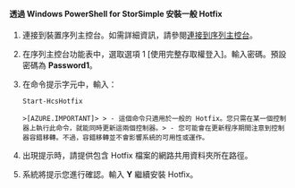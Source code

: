#### 透過 Windows PowerShell for StorSimple 安裝一般 Hotfix

1. 連接到裝置序列主控台。如需詳細資訊，請參閱[連接到序列主控台](#connect-to-the-serial-console)。

2. 在序列主控台功能表中，選取選項 1 [使用完整存取權登入]。輸入密碼。預設密碼為 **Password1**。

3. 在命令提示字元中，輸入：

    `Start-HcsHotfix`

       >[AZURE.IMPORTANT]> > - 這個命令只適用於一般的 Hotfix。您只需在某一個控制器上執行此命令，就能同時更新這兩個控制器。> - 您可能會在更新程序期間注意到控制器容錯移轉。不過，容錯移轉並不會影響系統的可用性或運作。

4. 出現提示時，請提供包含 Hotfix 檔案的網路共用資料夾所在路徑。

5. 系統將提示您進行確認。輸入 **Y** 繼續安裝 Hotfix。

<!---HONumber=August15_HO6-->